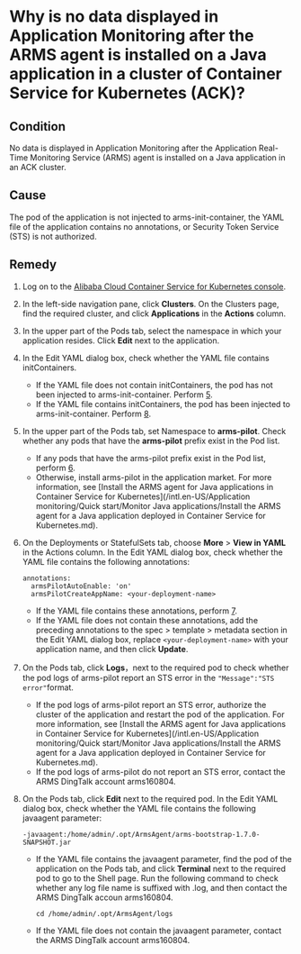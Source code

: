# Why is no data displayed in Application Monitoring after the ARMS agent is installed on a Java application in a cluster of Container Service for Kubernetes \(ACK\)?

## Condition

No data is displayed in Application Monitoring after the Application Real-Time Monitoring Service \(ARMS\) agent is installed on a Java application in an ACK cluster.

## Cause

The pod of the application is not injected to arms-init-container, the YAML file of the application contains no annotations, or Security Token Service \(STS\) is not authorized.

## Remedy

1.  Log on to the [Alibaba Cloud Container Service for Kubernetes console](https://cs.console.aliyun.com/#/k8s/overview).

2.  In the left-side navigation pane, click **Clusters**. On the Clusters page, find the required cluster, and click **Applications** in the **Actions** column.

3.  In the upper part of the Pods tab, select the namespace in which your application resides. Click **Edit** next to the application.

4.  In the Edit YAML dialog box, check whether the YAML file contains initContainers.

    -   If the YAML file does not contain initContainers, the pod has not been injected to arms-init-container. Perform [5](#step_tph_c0c_gi0).
    -   If the YAML file contains initContainers, the pod has been injected to arms-init-container. Perform [8](#step_j7i_e2c_v3r).
5.  In the upper part of the Pods tab, set Namespace to **arms-pilot**. Check whether any pods that have the **arms-pilot** prefix exist in the Pod list.

    -   If any pods that have the arms-pilot prefix exist in the Pod list, perform [6](#step_5rl_wvs_v3k).
    -   Otherwise, install arms-pilot in the application market. For more information, see [Install the ARMS agent for Java applications in Container Service for Kubernetes](/intl.en-US/Application monitoring/Quick start/Monitor Java applications/Install the ARMS agent for a Java application deployed in Container Service for Kubernetes.md).
6.  On the Deployments or StatefulSets tab, choose **More** \> **View in YAML** in the Actions column. In the Edit YAML dialog box, check whether the YAML file contains the following annotations:

    ```
    annotations:
      armsPilotAutoEnable: 'on'
      armsPilotCreateAppName: <your-deployment-name>                  
    ```

    -   If the YAML file contains these annotations, perform [7](#step_6iy_617_3e6).
    -   If the YAML file does not contain these annotations, add the preceding annotations to the spec \> template \> metadata section in the Edit YAML dialog box, replace `<your-deployment-name>` with your application name, and then click **Update**.
7.  On the Pods tab, click **Logs**，next to the required pod to check whether the pod logs of arms-pilot report an STS error in the `"Message":"STS error"`format.

    -   If the pod logs of arms-pilot report an STS error, authorize the cluster of the application and restart the pod of the application. For more information, see [Install the ARMS agent for Java applications in Container Service for Kubernetes](/intl.en-US/Application monitoring/Quick start/Monitor Java applications/Install the ARMS agent for a Java application deployed in Container Service for Kubernetes.md).
    -   If the pod logs of arms-pilot do not report an STS error, contact the ARMS DingTalk account arms160804.
8.  On the Pods tab, click **Edit** next to the required pod. In the Edit YAML dialog box, check whether the YAML file contains the following javaagent parameter:

    ```
    -javaagent:/home/admin/.opt/ArmsAgent/arms-bootstrap-1.7.0-SNAPSHOT.jar
    ```

    -   If the YAML file contains the javaagent parameter, find the pod of the application on the Pods tab, and click **Terminal** next to the required pod to go to the Shell page. Run the following command to check whether any log file name is suffixed with .log, and then contact the ARMS DingTalk accoun arms160804.

        ```
        cd /home/admin/.opt/ArmsAgent/logs
        ```

    -   If the YAML file does not contain the javaagent parameter, contact the ARMS DingTalk account arms160804.

